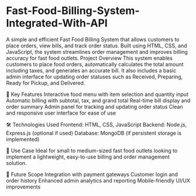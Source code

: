 # Fast-Food-Billing-System-Integrated-With-API
A simple and efficient Fast Food Billing System that allows customers to place orders, view bills, and track order status. Built using HTML, CSS, and JavaScript, the system streamlines order management and improves billing accuracy for fast food outlets.
 Project Overview
This system enables customers to place food orders, automatically calculates the total amount including taxes, and generates an accurate bill. It also includes a basic admin interface for updating order statuses such as Received, Preparing, Ready for Pickup, and Delivered.

🔧 Key Features
Interactive food menu with item selection and quantity input
Automatic billing with subtotal, tax, and grand total
Real-time bill display and order summary
Admin panel for tracking and updating order status
Clean and responsive user interface for ease of use

🛠️ Technologies Used
Frontend: HTML, CSS, JavaScript
Backend: Node.js, Express.js (optional if used)
Database: MongoDB (if persistent storage is implemented)

💼 Use Case
Ideal for small to medium-sized fast food outlets looking to implement a lightweight, easy-to-use billing and order management solution.

🚀 Future Scope
Integration with payment gateways
Customer login and order history
Enhanced admin analytics and reporting
Mobile-friendly UI/UX improvements
